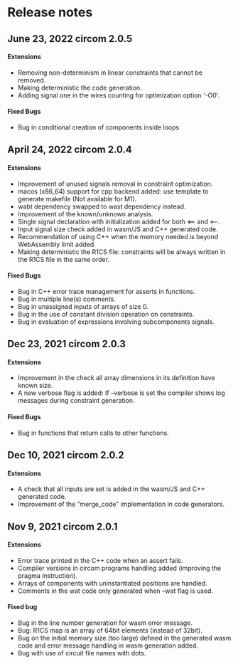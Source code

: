 # Release notes

## June 23, 2022 circom 2.0.5

#### Extensions

- Removing non-determinism in linear constraints that cannot be removed.
- Making deterministic the code generation.
- Adding signal one in the wires counting for optimization option '-O0'.

#### Fixed Bugs

- Bug in conditional creation of components inside loops

## April 24, 2022 circom 2.0.4

#### Extensions

- Improvement of unused signals removal in constraint optimization.
- macos (x86_64) support for cpp backend added: use template to generate makefile (Not available for M1).
- wabt dependency swapped to wast dependency instead.
- Improvement of the known/unknown analysis.
- Single signal declaration with initialization added for both <== and <--.
- Input signal size check added in wasm/JS and C++ generated code.
- Recommendation of using C++ when the memory needed is beyond WebAssembly limit added.
- Making deterministic the R1CS file: constraints will be always written in the R1CS file in the same order.

#### Fixed Bugs

- Bug in C++ error trace management for asserts in functions.
- Bug in multiple line(s) comments.
- Bug in unassigned inputs of arrays of size 0.
- Bug in the use of constant division operation on constraints.
- Bug in evaluation of expressions involving subcomponents signals.

## Dec 23, 2021 circom 2.0.3

#### Extensions

- Improvement in the check all array dimensions in its definition have known size.
- A new verbose flag is added: If –verbose is set the compiler shows log messages during constraint generation.

#### Fixed Bugs

- Bug in functions that return calls to other functions.

## Dec 10, 2021 circom 2.0.2

#### Extensions

- A check that all inputs are set is added in the wasm/JS and C++ generated code.
- Improvement of the “merge_code” implementation in code generators.

## Nov 9, 2021 circom 2.0.1

#### Extensions

- Error trace printed in the C++ code when an assert fails.
- Compiler versions in circom programs handling added (improving the pragma instruction).
- Arrays of components with uninstantiated positions are handled.
- Comments in the wat code only generated when –wat flag is used.

#### Fixed bug

- Bug in the line number generation for wasm error message.
- Bug: R1CS map is an array of 64bit elements (instead of 32bit).
- Bug on the initial memory size (too large) defined in the generated wasm code and error message handling in wasm generation added.
- Bug with use of circuit file names with dots.
